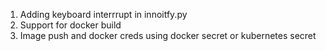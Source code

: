 1. Adding keyboard interrrupt in innoitfy.py
2. Support for docker build
3. Image push and docker creds using docker secret or kubernetes secret

